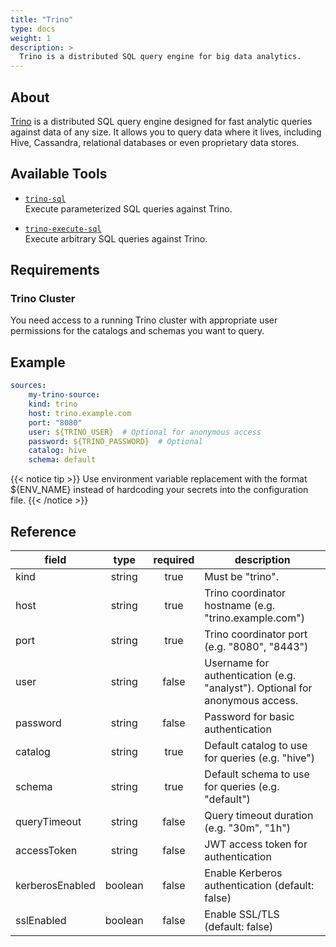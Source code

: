 ```yaml
---
title: "Trino"
type: docs
weight: 1
description: >
  Trino is a distributed SQL query engine for big data analytics.
---
```


## About

[Trino][trino-docs] is a distributed SQL query engine designed for fast analytic
queries against data of any size. It allows you to query data where it lives,
including Hive, Cassandra, relational databases or even proprietary data stores.

[trino-docs]: https://trino.io/docs/

## Available Tools

- [`trino-sql`](../tools/trino/trino-sql.md)  
  Execute parameterized SQL queries against Trino.

- [`trino-execute-sql`](../tools/trino/trino-execute-sql.md)  
  Execute arbitrary SQL queries against Trino.

## Requirements

### Trino Cluster

You need access to a running Trino cluster with appropriate user permissions for
the catalogs and schemas you want to query.

## Example

```yaml
sources:
    my-trino-source:
    kind: trino
    host: trino.example.com
    port: "8080"
    user: ${TRINO_USER}  # Optional for anonymous access
    password: ${TRINO_PASSWORD}  # Optional
    catalog: hive
    schema: default
```

{{< notice tip >}}
Use environment variable replacement with the format ${ENV_NAME}
instead of hardcoding your secrets into the configuration file.
{{< /notice >}}

## Reference

| **field**       | **type** | **required** | **description**                                                              |
|-----------------|:--------:|:------------:|------------------------------------------------------------------------------|
| kind            |  string  |     true     | Must be "trino".                                                             |
| host            |  string  |     true     | Trino coordinator hostname (e.g. "trino.example.com")                        |
| port            |  string  |     true     | Trino coordinator port (e.g. "8080", "8443")                                 |
| user            |  string  |    false     | Username for authentication (e.g. "analyst"). Optional for anonymous access. |
| password        |  string  |    false     | Password for basic authentication                                            |
| catalog         |  string  |     true     | Default catalog to use for queries (e.g. "hive")                             |
| schema          |  string  |     true     | Default schema to use for queries (e.g. "default")                           |
| queryTimeout    |  string  |    false     | Query timeout duration (e.g. "30m", "1h")                                    |
| accessToken     |  string  |    false     | JWT access token for authentication                                          |
| kerberosEnabled | boolean  |    false     | Enable Kerberos authentication (default: false)                              |
| sslEnabled      | boolean  |    false     | Enable SSL/TLS (default: false)                                              |
